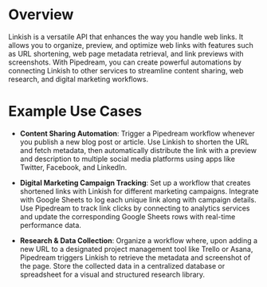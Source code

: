 # Overview

Linkish is a versatile API that enhances the way you handle web links. It allows you to organize, preview, and optimize web links with features such as URL shortening, web page metadata retrieval, and link previews with screenshots. With Pipedream, you can create powerful automations by connecting Linkish to other services to streamline content sharing, web research, and digital marketing workflows.

# Example Use Cases

- **Content Sharing Automation**: Trigger a Pipedream workflow whenever you publish a new blog post or article. Use Linkish to shorten the URL and fetch metadata, then automatically distribute the link with a preview and description to multiple social media platforms using apps like Twitter, Facebook, and LinkedIn.

- **Digital Marketing Campaign Tracking**: Set up a workflow that creates shortened links with Linkish for different marketing campaigns. Integrate with Google Sheets to log each unique link along with campaign details. Use Pipedream to track link clicks by connecting to analytics services and update the corresponding Google Sheets rows with real-time performance data.

- **Research & Data Collection**: Organize a workflow where, upon adding a new URL to a designated project management tool like Trello or Asana, Pipedream triggers Linkish to retrieve the metadata and screenshot of the page. Store the collected data in a centralized database or spreadsheet for a visual and structured research library.
